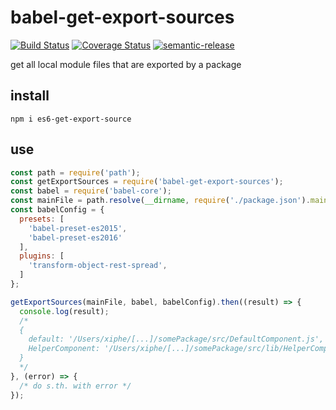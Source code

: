 babel-get-export-sources
========================

[![Build Status](https://travis-ci.org/Xiphe/babel-get-export-sources.svg?branch=master)](https://travis-ci.org/Xiphe/babel-get-export-sources)
[![Coverage Status](https://coveralls.io/repos/github/Xiphe/babel-get-export-sources/badge.svg?branch=master)](https://coveralls.io/github/Xiphe/babel-get-export-sources?branch=master)
[![semantic-release](https://img.shields.io/badge/%20%20%F0%9F%93%A6%F0%9F%9A%80-semantic--release-e10079.svg)](https://github.com/semantic-release/semantic-release)

get all local module files that are exported by a package


install
-------

`npm i es6-get-export-source`


use
---

```js
const path = require('path');
const getExportSources = require('babel-get-export-sources');
const babel = require('babel-core');
const mainFile = path.resolve(__dirname, require('./package.json').main);
const babelConfig = {
  presets: [
    'babel-preset-es2015',
    'babel-preset-es2016'
  ],
  plugins: [
    'transform-object-rest-spread',
  ]
};

getExportSources(mainFile, babel, babelConfig).then((result) => {
  console.log(result);
  /*
  {
    default: '/Users/xiphe/[...]/somePackage/src/DefaultComponent.js',
    HelperComponent: '/Users/xiphe/[...]/somePackage/src/lib/HelperComponent.js'
  }
  */
}, (error) => {
  /* do s.th. with error */
});
```


